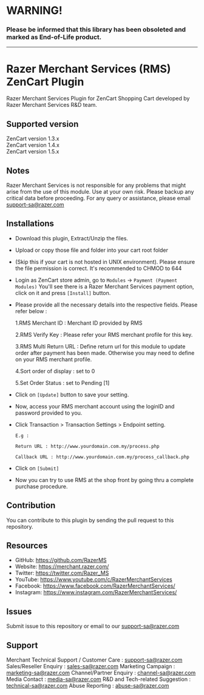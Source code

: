 WARNING!
========

<h3>Please be informed that this library has been obsoleted and marked as End-of-Life product. 


------------------------------------------------------


Razer Merchant Services (RMS) ZenCart Plugin
===============

Razer Merchant Services Plugin for ZenCart Shopping Cart developed by Razer Merchant Services R&D team.


Supported version
-----------------

ZenCart version 1.3.x<br>
ZenCart version 1.4.x<br>
ZenCart version 1.5.x<br>


Notes
-----

Razer Merchant Services is not responsible for any problems that might arise from the use of this module. 
Use at your own risk. Please backup any critical data before proceeding. For any query or 
assistance, please email support-sa@razer.com 


Installations
-------------

- Download this plugin, Extract/Unzip the files. 

- Upload or copy those file and folder into your cart root folder

- (Skip this if your cart is not hosted in UNIX environment). 
Please ensure the file permission is correct. It's recommended to CHMOD to 644

- Login as ZenCart store admin, go to `Modules` -> `Payment (Payment Modules)`
    You'll see there is a Razer Merchant Services payment option, click on it and press `[Install]` button.

- Please provide all the necessary details into the respective fields. Please refer below :

    1.RMS Merchant ID : Merchant ID provided by RMS

    2.RMS Verify Key : Please refer your RMS merchant profile for this key.

    3.RMS Multi Return URL : Define return url for this module to update order after payment has been made.
     Otherwise you may need to define on your RMS merchant profile.

    4.Sort order of display : set to 0
    
    5.Set Order Status : set to Pending [1]

- Click on `[Update]` button to save your setting.

- Now, access your RMS merchant account using the loginID and password provided to you.

- Click Transaction > Transaction Settings > Endpoint setting.

    `E.g :`

    `Return URL : http://www.yourdomain.com.my/process.php`

    `Callback URL : http://www.yourdomain.com.my/process_callback.php`

- Click on `[Submit]`

- Now you can try to use RMS at the shop front by going thru a complete purchase procedure.
 


Contribution
------------

You can contribute to this plugin by sending the pull request to this repository.


## Resources

- GitHub: https://github.com/RazerMS
- Website: https://merchant.razer.com/
- Twitter: https://twitter.com/Razer_MS
- YouTube: https://www.youtube.com/c/RazerMerchantServices
- Facebook: https://www.facebook.com/RazerMerchantServices/
- Instagram: https://www.instagram.com/RazerMerchantServices/

Issues
------------

Submit issue to this repository or email to our support-sa@razer.com


Support
-------

Merchant Technical Support / Customer Care : support-sa@razer.com
Sales/Reseller Enquiry : sales-sa@razer.com
Marketing Campaign : marketing-sa@razer.com
Channel/Partner Enquiry : channel-sa@razer.com
Media Contact : media-sa@razer.com
R&D and Tech-related Suggestion : technical-sa@razer.com
Abuse Reporting : abuse-sa@razer.com
